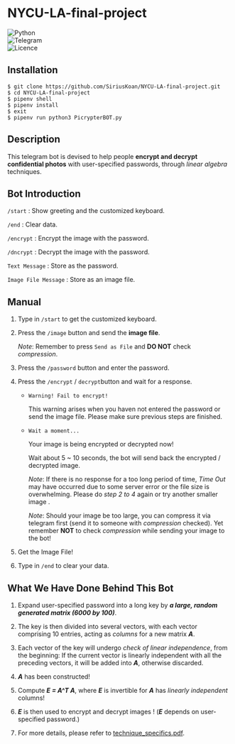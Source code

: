 # NYCU-LA-final-project

![Python](https://img.shields.io/badge/python-3670A0?style=for-the-badge&logo=python&logoColor=ffdd54)  
![Telegram](https://img.shields.io/badge/Telegram-2CA5E0?style=for-the-badge&logo=telegram&logoColor=white)  
![Licence](https://img.shields.io/github/license/Ileriayo/markdown-badges?style=for-the-badge)

## Installation 

`$ git clone https://github.com/SiriusKoan/NYCU-LA-final-project.git`  
`$ cd NYCU-LA-final-project`  
`$ pipenv shell`  
`$ pipenv install`  
`$ exit`  
`$ pipenv run python3 PicrypterBOT.py`



## Description

This telegram bot is devised to help people **encrypt and decrypt confidential photos** with user-specified passwords, through *linear algebra* techniques.



## Bot Introduction

`/start` : Show greeting and the customized keyboard.

`/end` : Clear data.

`/encrypt` : Encrypt the image with the password.

`/dncrypt` : Decrypt the image with the password. 

`Text Message` : Store as the password.

`Image File Message` :  Store as an image file.



## Manual

1.  Type in `/start` to get the customized keyboard.

2. Press the `/image` button and send the **image file**.

   *Note*: Remember to press `Send as File` and **DO NOT** check *compression*.

3. Press the `/password` button and enter the password.

4. Press the `/encrypt` / `decrypt`button and wait for a response.

   + `Warning! Fail to encrypt!`

     This warning arises when you haven not entered the password or send the image file. Please make sure previous steps are finished. 

   + `Wait a moment...`

     Your image is being encrypted or decrypted now! 

     Wait about 5 ~ 10 seconds, the bot will send back the encrypted / decrypted image.

     *Note*: If there is no response for a too long period of time, *Time Out* may have occurred due to some server error or the file size is overwhelming. Please do *step 2 to 4* again or try another smaller image . 
     
     *Note*: Should your image be too large, you can compress it via telegram first (send it to someone with *compression* checked). Yet remember **NOT** to check *compression* while sending your image to the bot!

5. Get the Image File!

6. Type in `/end` to clear your data.



## What We Have Done Behind This Bot

1. Expand user-specified password into a long key by ***a large, random generated matrix (6000 by 100)***.
2. The key is then divided into several vectors, with each vector comprising 10 entries, acting as *columns* for a new matrix ***A***.
3. Each vector of the key will undergo *check of linear independence*, from the beginning: If the current vector is linearly independent with all the preceding vectors, it will be added into ***A***, otherwise discarded.
4. ***A*** has been constructed!
5. Compute ***E = A^T A***, where ***E*** is invertible for ***A*** has *linearly independent* columns!
6. ***E*** is then used to encrypt and decrypt images ! (***E*** depends on user-specified password.)

7. For more details, please refer to [technique_specifics.pdf](https://github.com/SiriusKoan/NYCU-LA-final-project/blob/main/technique_specifics.pdf).
